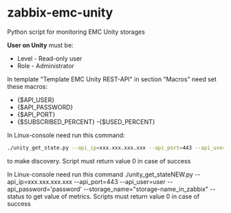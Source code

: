 # zabbix-emc-unity
Python script for monitoring EMC Unity storages

**User on Unity** must be:
- Level - Read-only user
- Role - Administrator


In template "Template EMC Unity REST-API" in section "Macros" need set these macros:
- {$API_USER}
- {$API_PASSWORD}
- {$API_PORT}
- {$SUBSCRIBED_PERCENT}
-{$USED_PERCENT}

In Linux-console need run this command:
```bash
./unity_get_state.py --api_ip=xxx.xxx.xxx.xxx --api_port=443 --api_user=user --api_password='password' --storage_name="storage-name_in_zabbix" --discovery
```
to make discovery. Script must return value 0 in case of success

In Linux-console need run this command
./unity_get_stateNEW.py --api_ip=xxx.xxx.xxx.xxx --api_port=443 --api_user=user --api_password='password' --storage_name="storage-name_in_zabbix" --status
to get value of metrics. Scripts must return value 0 in case of success
